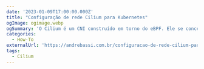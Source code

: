 ```yaml
---
date: '2023-01-09T17:00:00.000Z'
title: "Configuração de rede Cilium para Kubernetes"
ogImage: ogimage.webp
ogSummary: 'O Cilium é um CNI construído em torno do eBPF. Ele se concentra fortemente em redes, observabilidade e segurança para redes Kubernetes que usam eBPF para fazer o trabalho.'
categories:
  - How-To
externalUrl: 'https://andrebassi.com.br/configuracao-de-rede-cilium-para-kubernetes'
tags:
  - Cilium
---
```

